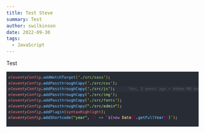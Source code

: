 ```yaml
---
title: Test Steve
summary: Test
author: swilkinson
date: 2022-09-30
tags:
  - JavaScript
---
```

Test

![](src/img/screenshot-2022-09-29-at-11.00.07.png)